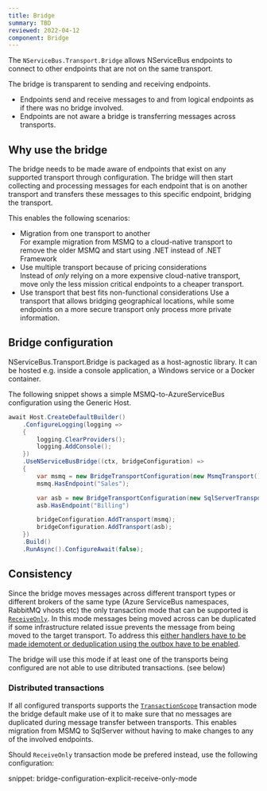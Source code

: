 ```yaml
---
title: Bridge
summary: TBD
reviewed: 2022-04-12
component: Bridge
---
```


The `NServiceBus.Transport.Bridge` allows NServiceBus endpoints to connect to other endpoints that are not on the same transport.

The bridge is transparent to sending and receiving endpoints.

- Endpoints send and receive messages to and from logical endpoints as if there was no bridge involved.
- Endpoints are not aware a bridge is transferring messages across transports.

## Why use the bridge

The bridge needs to be made aware of endpoints that exist on any supported transport through configuration. The bridge will then start collecting and processing messages for each endpoint that is on another transport and transfers these messages to this specific endpoint, bridging the transport.

This enables the following scenarios:

- Migration from one transport to another  
  For example migration from MSMQ to a cloud-native transport to remove the older MSMQ and start using .NET instead of .NET Framework
- Use multiple transport because of pricing considerations  
  Instead of *only* relying on a more expensive cloud-native transport, move only the less mission critical endpoints to a cheaper transport.
- Use transport that best fits non-functional considerations
  Use a transport that allows bridging geographical locations, while some endpoints on a more secure transport only process more private information.

## Bridge configuration

NServiceBus.Transport.Bridge is packaged as a host-agnostic library. It can be hosted e.g. inside a console application, a Windows service or a Docker container.

The following snippet shows a simple MSMQ-to-AzureServiceBus configuration using the Generic Host.

```c#
await Host.CreateDefaultBuilder()
    .ConfigureLogging(logging =>
    {
        logging.ClearProviders();
        logging.AddConsole();
    })
    .UseNServiceBusBridge((ctx, bridgeConfiguration) =>
    {
        var msmq = new BridgeTransportConfiguration(new MsmqTransport());
        msmq.HasEndpoint("Sales");

        var asb = new BridgeTransportConfiguration(new SqlServerTransport(connectionString));
        asb.HasEndpoint("Billing")       

        bridgeConfiguration.AddTransport(msmq);
        bridgeConfiguration.AddTransport(asb);
    })
    .Build()
    .RunAsync().ConfigureAwait(false);
```

## Consistency

Since the bridge moves messages across different transport types or different brokers of the same type (Azure ServiceBus namespaces, RabbitMQ vhosts etc) the only transaction mode that can be supported is [`ReceiveOnly`](/transports/transactions.md#transactions-transport-transaction-receive-only). In this mode messages being moved across can be duplicated if some infrastructure related issue prevents the message from being moved to the target transport. To address this [either handlers have to be made idemotent or deduplication using the outbox have to be enabled](/transports/transactions.md#transactions-transport-transaction-receive-only-consistency-guarantees).

The bridge will use this mode if at least one of the transports being configured are not able to use ditributed transactions. (see below)

### Distributed transactions

If all configured transports supports the [`TransactionScope`](/transports/transactions.md#transactions-transaction-scope-distributed-transaction) transaction mode the bridge default make use of it to make sure that no messages are duplicated during message transfer between transports. This enables migration from MSMQ to SqlServer without having to make changes to any of the involved endpoints.

Should `ReceiveOnly` transaction mode be prefered instead, use the following configuration:

snippet: bridge-configuration-explicit-receive-only-mode